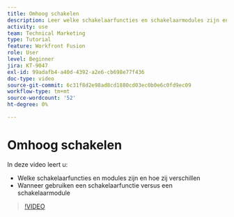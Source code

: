 ```yaml
---
title: Omhoog schakelen
description: Leer welke schakelaarfuncties en schakelaarmodules zijn en wanneer een schakelaarfunctie versus een schakelaarmodule binnen gebruiken [!DNL Adobe Workfront Fusion].
activity: use
team: Technical Marketing
type: Tutorial
feature: Workfront Fusion
role: User
level: Beginner
jira: KT-9047
exl-id: 99adafb4-a40d-4392-a2e6-cb698e77f436
doc-type: video
source-git-commit: 6c31f8d2e98ad8cd1880cd03ec0b0e6c0fd9ec09
workflow-type: tm+mt
source-wordcount: '52'
ht-degree: 0%

---
```


# Omhoog schakelen

In deze video leert u:

* Welke schakelaarfuncties en modules zijn en hoe zij verschillen
* Wanneer gebruiken een schakelaarfunctie versus een schakelaarmodule

>[!VIDEO](https://video.tv.adobe.com/v/335288/?quality=12&learn=on)
